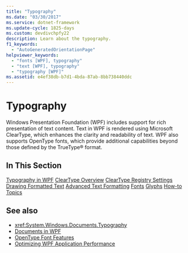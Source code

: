 ```yaml
---
title: "Typography"
ms.date: "03/30/2017"
ms.service: dotnet-framework
ms.update-cycle: 1825-days
ms.custom: devdivchpfy22
description: Learn about the typography.
f1_keywords:
  - "AutoGeneratedOrientationPage"
helpviewer_keywords:
  - "fonts [WPF], typography"
  - "text [WPF], typography"
  - "typography [WPF]"
ms.assetid: e4ef38db-b7d1-4bda-87ab-8bb738440ddc
---
```

# Typography

Windows Presentation Foundation (WPF) includes support for rich presentation of text content. Text in WPF is rendered using Microsoft ClearType, which enhances the clarity and readability of text. WPF also supports OpenType fonts, which provide additional capabilities beyond those defined by the TrueType® format.

## In This Section

[Typography in WPF](typography-in-wpf.md)
[ClearType Overview](cleartype-overview.md)
[ClearType Registry Settings](cleartype-registry-settings.md)
[Drawing Formatted Text](drawing-formatted-text.md)
[Advanced Text Formatting](advanced-text-formatting.md)
[Fonts](fonts-wpf.md)
[Glyphs](glyphs.md)
[How-to Topics](typography-how-to-topics.md)

## See also

- <xref:System.Windows.Documents.Typography>
- [Documents in WPF](documents-in-wpf.md)
- [OpenType Font Features](opentype-font-features.md)
- [Optimizing WPF Application Performance](optimizing-wpf-application-performance.md)

